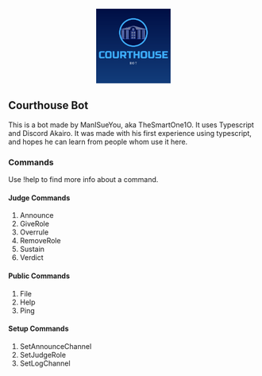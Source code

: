 <p align="center">
    <a href="https://discord.com/api/oauth2/authorize?client_id=800641313472249867&permissions=2080894192&scope=applications.commands%20bot"><img src="/assets/courthouse_logo.png" alt="Courthouse Bot" height="150" /></a>
</p>

## Courthouse Bot

This is a bot made by ManISueYou, aka TheSmartOne1O. It uses Typescript and Discord Akairo. It was made with his first experience using typescript, and hopes he can learn from people whom use it here.

### Commands
Use !help <command> to find more info about a command.

#### Judge Commands
1. Announce
2. GiveRole
3. Overrule
4. RemoveRole
5. Sustain
6. Verdict

#### Public Commands
1. File
2. Help
3. Ping

#### Setup Commands
1. SetAnnounceChannel
2. SetJudgeRole
3. SetLogChannel
